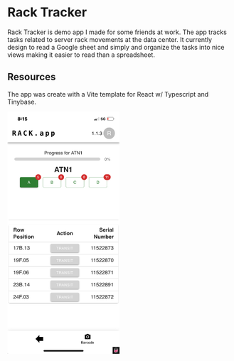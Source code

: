 # Rack Tracker

Rack Tracker is demo app I made for some friends at work. The app tracks tasks related to server rack movements at the data center.
It currently design to read a Google sheet and simply and organize the tasks into nice views making it easier to read than a spreadsheet.

## Resources 

The app was create with a Vite template for React w/ Typescript and Tinybase.

<img width="50%" alt="image" src="https://github.com/xmarkas/rack-tracker/blob/main/public/image1.png?raw=true">

